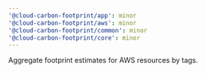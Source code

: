 ```yaml
---
'@cloud-carbon-footprint/app': minor
'@cloud-carbon-footprint/aws': minor
'@cloud-carbon-footprint/common': minor
'@cloud-carbon-footprint/core': minor
---
```


Aggregate footprint estimates for AWS resources by tags.
